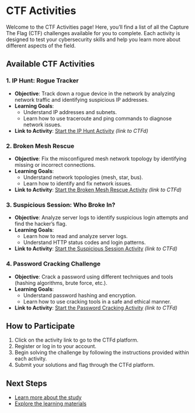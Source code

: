 # CTF Activities

Welcome to the CTF Activities page! Here, you’ll find a list of all the Capture The Flag (CTF) challenges available for you to complete. Each activity is designed to test your cybersecurity skills and help you learn more about different aspects of the field.

## Available CTF Activities

### 1. **IP Hunt: Rogue Tracker**
   - **Objective**: Track down a rogue device in the network by analyzing network traffic and identifying suspicious IP addresses.
   - **Learning Goals**:
     - Understand IP addresses and subnets.
     - Learn how to use traceroute and ping commands to diagnose network issues.
   - **Link to Activity**: [Start the IP Hunt Activity](https://ctfd.yoursite.com/ctf-ip-hunt) *(link to CTFd)*

### 2. **Broken Mesh Rescue**
   - **Objective**: Fix the misconfigured mesh network topology by identifying missing or incorrect connections.
   - **Learning Goals**:
     - Understand network topologies (mesh, star, bus).
     - Learn how to identify and fix network issues.
   - **Link to Activity**: [Start the Broken Mesh Rescue Activity](https://ctfd.yoursite.com/ctf-broken-mesh) *(link to CTFd)*

### 3. **Suspicious Session: Who Broke In?**
   - **Objective**: Analyze server logs to identify suspicious login attempts and find the hacker’s flag.
   - **Learning Goals**:
     - Learn how to read and analyze server logs.
     - Understand HTTP status codes and login patterns.
   - **Link to Activity**: [Start the Suspicious Session Activity](https://ctfd.yoursite.com/ctf-suspicious-session) *(link to CTFd)*

### 4. **Password Cracking Challenge**
   - **Objective**: Crack a password using different techniques and tools (hashing algorithms, brute force, etc.).
   - **Learning Goals**:
     - Understand password hashing and encryption.
     - Learn how to use cracking tools in a safe and ethical manner.
   - **Link to Activity**: [Start the Password Cracking Activity](https://ctfd.yoursite.com/ctf-password-cracking) *(link to CTFd)*

## How to Participate

1. Click on the activity link to go to the CTFd platform.
2. Register or log in to your account.
3. Begin solving the challenge by following the instructions provided within each activity.
4. Submit your solutions and flag through the CTFd platform.

## Next Steps

- [Learn more about the study](information.md)
- [Explore the learning materials](learning.md)
